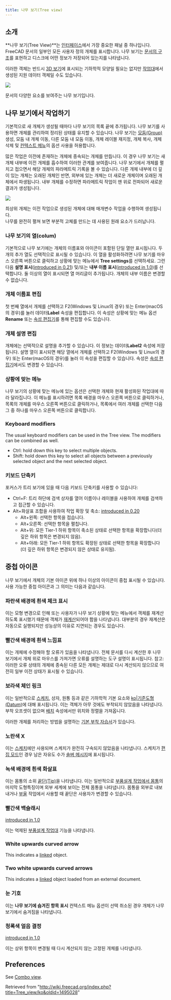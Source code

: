 ```yaml
---
title: 나무 보기(Tree view)
---
```

## 소개

**나무 보기(Tree View)**는 [인터페이스](/Interface/ko "Interface/ko")에서 가장 중요한 패널 중 하나입니다. FreeCAD 문서의 일부인 모든 사용자 정의 개체를 표시합니다. 나무 보기는 [문서의 구조](/Document_structure/ko "Document structure/ko")를 표현하고 디스크에 어떤 정보가 저장되어 있는지를 나타냅니다.

이러한 객체는 반드시 [3D 보기](/3D_view/ko "3D view/ko")에 표시되는 기하학적 모양일 필요는 없지만 [작업대](/Workbenches/ko "Workbenches/ko")에서 생성된 지원 데이터 객체일 수도 있습니다.

![](/images/FreeCAD_Tree_view.png)

문서의 다양한 요소를 보여주는 나무 보기입니다.

## 나무 보기에서 작업하기

기본적으로 새 개체가 생성될 때마다 나무 보기의 목록 끝에 추가됩니다. 나무 보기를 사용하면 개체를 관리하여 정리된 상태를 유지할 수 있습니다. 나무 보기는 [모둠(Group)](/Std_Group/ko "Std Group/ko") 생성, 모둠 내 개체 이동, 다른 모둠 내 모둠 이동, 개체 레이블 재지정, 개체 복사, 개체 삭제 및 [컨텍스트 메뉴](#Context_menu)의 옵션 사용을 허용합니다.

많은 작업은 이전에 존재하는 개체에 종속되는 개체를 만듭니다. 이 경우 나무 보기는 새 개체 내부에 이전 개체를 흡수하여 이러한 관계를 보여줍니다. 나무 보기에서 개체를 펼치고 접으면서 해당 개체의 파라메트릭 기록을 볼 수 있습니다. 다른 개체 내부에 더 깊이 있는 개체는 오래된 개체인 반면, 외부에 있는 개체는 더 새로운 개체이며 오래된 개체에서 파생됩니다. 내부 개체를 수정하면 파라메트릭 작업이 맨 위로 전파되어 새로운 결과가 생성됩니다.

![](/images/FreeCAD_Tree_view_parametric_history.png)

최상위 개체는 이전 작업으로 생성된 개체에 대해 매개변수 작업을 수행하여 생성됩니다.   
 나무를 완전히 펼쳐 보면 부분적 고체를 만드는 데 사용된 원래 요소가 드러납니다.

### 나무 보기의 열(colum)

기본적으로 나무 보기에는 개체의 이름표와 아이콘이 포함된 단일 열만 표시됩니다. 두 개의 추가 열도 선택적으로 표시될 수 있습니다. 이 열을 활성화하려면 나무 보기를 마우스 오른쪽 버튼으로 클릭하고 상황에 맞는 메뉴에서 **Tree settings**를 선택하세요. 그런 다음 **설명 표시**([introduced in 0.21](/Release_notes_0.21 "Release notes 0.21")) 및/또는 **내부 이름 표시**([introduced in 1.0](/Release_notes_1.0 "Release notes 1.0"))를 선택합니다. 둘 이상의 열이 표시되면 열 머리글이 추가됩니다. 개체의 내부 이름은 변경할 수 없습니다.

### 개체 이름표 편집

첫 번째 열에서 개체를 선택하고 F2(Windows 및 Linux의 경우) 또는 Enter(macOS의 경우)를 눌러 데이터**Label** 속성을 편집합니다. 이 속성은 상황에 맞는 메뉴 옵션 **Rename** 또는 [속성 편집기](/Property_editor/ko "Property editor/ko")를 통해 편집할 수도 있습니다.

### 개체 설명 편집

개체에는 선택적으로 설명을 추가할 수 있습니다. 이 정보는 데이터**Label2** 속성에 저장됩니다. 설명 열이 표시되면 해당 열에서 개체를 선택하고 F2(Windows 및 Linux의 경우) 또는 Enter(macOS의 경우)를 눌러 이 속성을 편집할 수 있습니다. 속성은 [속성 편집기](/Property_editor/ko "Property editor/ko")에서도 변경할 수 있습니다.

### 상황에 맞는 메뉴

나무 보기의 상황에 맞는 메뉴에 있는 옵션은 선택한 개체와 현재 활성화된 작업대에 따라 달라집니다. 이 메뉴를 표시하려면 목록 배경을 마우스 오른쪽 버튼으로 클릭하거나, 목록의 개체를 마우스 오른쪽 버튼으로 클릭하거나, 목록에서 여러 개체를 선택한 다음 그 중 하나를 마우스 오른쪽 버튼으로 클릭합니다.

### Keyboard modifiers

The usual keyboard modifiers can be used in the Tree view. The modifiers can be combined as well.

* Ctrl: hold down this key to select multiple objects.
* Shift: hold down this key to select all objects between a previously selected object and the next selected object.

### 키보드 단축키

포커스가 트리 보기에 있을 때 다음 키보드 단축키를 사용할 수 있습니다:

* Ctrl+F: 트리 하단에 검색 상자를 열어 이름이나 레이블을 사용하여 개체를 검색하고 접근할 수 있습니다.
* Alt+화살표 조합을 사용하여 작업 확장 및 축소: [introduced in 0.20](/Release_notes_0.20 "Release notes 0.20")
  + Alt+왼쪽: 선택한 항목을 접습니다.
  + Alt+오른쪽: 선택한 항목을 펼칩니다.
  + Alt+위: 모든 Tier-1 하위 항목이 축소된 상태로 선택한 항목을 확장합니다(더 깊은 하위 항목은 변경되지 않음).
  + Alt+아래: 모든 Tier-1 하위 항목도 확장된 상태로 선택한 항목을 확장합니다(더 깊은 하위 항목은 변경되지 않은 상태로 유지됨).

## 중첩 아이콘

나무 보기에서 개체의 기본 아이콘 위에 하나 이상의 아이콘이 중첩 표시될 수 있습니다. 사용 가능한 중첩 아이콘과 그 의미는 다음과 같습니다.

### 파란색 배경에 흰색 체크 표시

이는 모형 변경으로 인해 또는 사용자가 나무 보기 상황에 맞는 메뉴에서 객체를 재계산하도록 표시했기 때문에 객체가 [재계산](/Std_Refresh/ko "Std Refresh/ko")되어야 함을 나타냅니다. 대부분의 경우 재계산은 자동으로 실행되지만 성능상의 이유로 지연되는 경우도 있습니다.

### 빨간색 배경에 흰색 느낌표

이는 개체에 수정해야 할 오류가 있음을 나타냅니다. 전체 문서를 다시 계산한 후 나무 보기에서 개체 위로 마우스를 가져가면 오류를 설명하는 도구 설명이 표시됩니다. 참고: 이러한 오류 상태의 개체에 종속된 다른 모든 개체는 제대로 다시 계산되지 않으므로 여전히 일부 이전 상태가 표시될 수 있습니다.

### 보라색 체인 링크

이는 일반적으로 [스케치](/Sketch/ko "Sketch/ko"), 상자, 원통 등과 같은 기하학적 기본 요소와 [ko|기준도형(Datum)](/Datum "Datum")에 대해 표시됩니다. 이는 객체가 아무 것에도 부착되지 않았음을 나타냅니다. 부착 오프셋이 없으며 [배치](/Placement/ko "Placement/ko") 속성에서만 위치와 정렬을 가져옵니다.

이러한 개체를 처리하는 방법을 설명하는 [기본 부착 자습서](/index.php?title=Basic_Attachment_Tutorial/ko&action=edit&redlink=1 "Basic Attachment Tutorial/ko (page does not exist)")가 있습니다.

### 노란색 X

이는 [스케치](/Sketch/ko "Sketch/ko")에만 사용되며 스케치가 완전히 구속되지 않았음을 나타냅니다. 스케치가 [편집 모드](/index.php?title=Sketcher_EditSketch/ko&action=edit&redlink=1 "Sketcher EditSketch/ko (page does not exist)")인 경우 남은 자유도 수가 [솔버 메시지](/Sketcher_Dialog#Solver_messages "Sketcher Dialog")에 표시됩니다.

### 녹색 배경에 흰색 화살표

이는 몸통의 소위 [끝단(Tip)](/PartDesign_Body#Tip "PartDesign Body")을 나타냅니다. 이는 일반적으로 [부품설계 작업에서 몸통](/PartDesign_Body/ko "PartDesign Body/ko")의 마지막 도형특징이며 외부 세계에 보이는 전체 몸통을 나타냅니다. 몸통을 외부로 내보내거나 [부울](/index.php?title=Part_Boolean/ko&action=edit&redlink=1 "Part Boolean/ko (page does not exist)") 작업에서 사용할 때 끝단은 사용자가 변경할 수 있습니다.

### 빨간색 백슬래시

[introduced in 1.0](/Release_notes_1.0 "Release notes 1.0")

이는 억제된 [부품설계 작업대](/PartDesign_Workbench/ko "PartDesign Workbench/ko") 기능을 나타냅니다.

### White upwards curved arrow

This indicates a [linked](/Std_LinkMake "Std LinkMake") object.

### Two white upwards curved arrows

This indicates a [linked](/Std_LinkMake "Std LinkMake") object loaded from an external document.

### 눈 기호

이는 **나무 보기에 숨겨진 항목 표시** 컨텍스트 메뉴 옵션이 선택 취소된 경우 개체가 나무 보기에서 숨겨짐을 나타냅니다.

### 청록색 얼음 결정

[introduced in 1.0](/Release_notes_1.0 "Release notes 1.0")

이는 상위 항목이 변경될 때 다시 계산되지 않는 고정된 개체를 나타냅니다.

## Preferences

See [Combo view](/Combo_view#Preferences "Combo view").

Retrieved from "<http://wiki.freecad.org/index.php?title=Tree_view/ko&oldid=1495028>"